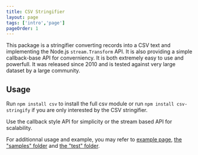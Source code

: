 ```yaml
---
title: CSV Stringifier
layout: page
tags: ['intro','page']
pageOrder: 1
---
```


This package is a stringifier converting records into a CSV text and implementing the
Node.js `stream.Transform` API. It is also providing a simple callback-base API
for converniency. It is both extremely easy to use and powerfull. It was
released since 2010 and is tested against very large dataset by a large
community.

Usage
-----

Run `npm install csv` to install the full csv module or run
`npm install csv-stringify` if you are only interested by the CSV stringifier.

Use the callback style API for simplicity or the stream based API for
scalability.

For additionnal usage and example, you may refer to
[example page](/stringify/examples/),
[the "samples" folder][stringify-samples] and [the "test" folder][stringify-test].

[csv]: https://github.com/wdavidw/node-csv
[travis]: https://travis-ci.org/#!/wdavidw/node-csv-stringify
[stringify-samples]: https://github.com/wdavidw/node-csv-parse/tree/master/samples
[stringify-test]: https://github.com/wdavidw/node-csv-parse/tree/master/test
